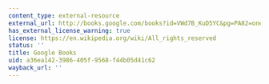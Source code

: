 ```yaml
---
content_type: external-resource
external_url: http://books.google.com/books?id=VWd7B_KuD5YC&pg=PA82=onepage
has_external_license_warning: true
license: https://en.wikipedia.org/wiki/All_rights_reserved
status: ''
title: Google Books
uid: a36ea142-3986-405f-9568-f44b05d41c62
wayback_url: ''
---
```


